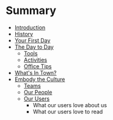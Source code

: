 # Summary

* [Introduction](README.md)
* [History](history.md)
* [Your First Day](your_first_day.md)
* [The Day to Day](the_day_to_day.md)
   * [Tools](tools.md)
   * [Activities](activities.md)
   * [Office Tips](office_tips.md)
* [What's In Town?](whats_in_town.md)
* [Embody the Culture](embody_the_culture.md)
   * [Teams](teams.md)
   * [Our People](our_people.md)
   * [Our Users](our_users.md)
       * What our users love about us
       * What our users love to read

